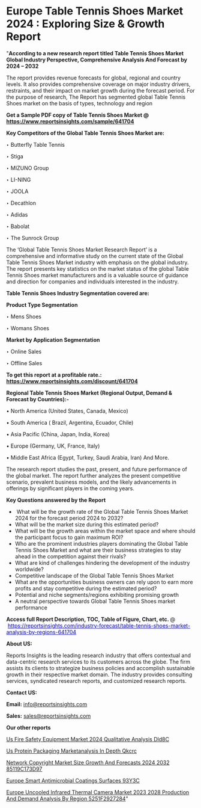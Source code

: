 # Europe Table Tennis Shoes Market 2024 : Exploring Size & Growth Report

"<strong>According to a new research report titled Table Tennis Shoes Market Global Industry Perspective, Comprehensive Analysis And Forecast by 2024 – 2032</strong>

The report provides revenue forecasts for global, regional and country levels. It also provides comprehensive coverage on major industry drivers, restraints, and their impact on market growth during the forecast period. For the purpose of research, The Report has segmented global Table Tennis Shoes market on the basis of types, technology and region

<strong>Get a Sample PDF copy of Table Tennis Shoes Market </strong><strong>@<a href=https://www.reportsinsights.com/sample/641704 style=color:#0000ff;> https://www.reportsinsights.com/sample/641704</a></strong></font>

<strong>Key Competitors of the Global Table Tennis Shoes Market are:</strong>

‣ Butterfly Table Tennis

‣ Stiga

‣ MIZUNO Group

‣ LI-NING

‣ JOOLA

‣ Decathlon

‣ Adidas

‣ Babolat

‣ The Sunrock Group

The ‘Global Table Tennis Shoes Market Research Report’ is a comprehensive and informative study on the current state of the Global Table Tennis Shoes Market industry with emphasis on the global industry. The report presents key statistics on the market status of the global Table Tennis Shoes market manufacturers and is a valuable source of guidance and direction for companies and individuals interested in the industry.

<strong>Table Tennis Shoes Industry Segmentation covered are:</strong>

<strong>Product Type Segmentation</strong>

‣ Mens Shoes

‣ Womans Shoes

<strong>Market by Application Segmentation</strong>

‣ Online Sales

‣ Offline Sales

<strong>To get this report at a profitable rate.: <a href=https://www.reportsinsights.com/discount/641704 style=color:#0000ff;>https://www.reportsinsights.com/discount/641704</a></strong></font>

<strong>Regional Table Tennis Shoes Market (Regional Output, Demand &amp; Forecast by Countries):-</strong>

• North America (United States, Canada, Mexico)

• South America ( Brazil, Argentina, Ecuador, Chile)

• Asia Pacific (China, Japan, India, Korea)

• Europe (Germany, UK, France, Italy)

• Middle East Africa (Egypt, Turkey, Saudi Arabia, Iran) And More.

The research report studies the past, present, and future performance of the global market. The report further analyzes the present competitive scenario, prevalent business models, and the likely advancements in offerings by significant players in the coming years.

<strong>Key Questions answered by the Report</strong>
<ul>
  <li> What will be the growth rate of the Global Table Tennis Shoes Market 2024 for the forecast period 2024 to 2032?</li>
  <li>What will be the market size during this estimated period?</li>
  <li>What will be the growth areas within the market space and where should the participant focus to gain maximum ROI?</li>
  <li>Who are the prominent industries players dominating the Global Table Tennis Shoes Market and what are their business strategies to stay ahead in the competition against their rivals?</li>
  <li>What are kind of challenges hindering the development of the industry worldwide?</li>
  <li>Competitive landscape of the Global Table Tennis Shoes Market</li>
  <li>What are the opportunities business owners can rely upon to earn more profits and stay competitive during the estimated period?</li>
  <li>Potential and niche segments/regions exhibiting promising growth</li>
  <li>A neutral perspective towards Global Table Tennis Shoes market performance</li>
</ul>
<strong>Access full Report Description, TOC, Table of Figure, Chart, etc. </strong>@  <a href=https://reportsinsights.com/industry-forecast/table-tennis-shoes-market-analysis-by-regions-641704 style=color:#0000ff;>https://reportsinsights.com/industry-forecast/table-tennis-shoes-market-analysis-by-regions-641704</a></font>

<strong><strong>About US</strong>:</strong>

Reports Insights is the leading research industry that offers contextual and data-centric research services to its customers across the globe. The firm assists its clients to strategize business policies and accomplish sustainable growth in their respective market domain. The industry provides consulting services, syndicated research reports, and customized research reports.

<strong>Contact US:</strong>

<p class=""""><b>Email:</b> <a href=mailto:info@reportsinsights.com>info@reportsinsights.com</a></p>
<p class=""""><b>Sales:</b> <a href=mailto:sales@reportsinsights.com>sales@reportsinsights.com</a></p>

<strong>Our other reports</strong>

<a href=https://www.linkedin.com/pulse/us-fire-safety-equipment-market-2024-qualitative-analysis-dld8c/>Us Fire Safety Equipment Market 2024 Qualitative Analysis Dld8C</a>

<a href=https://www.linkedin.com/pulse/us-protein-packaging-marketanalysis-in-depth-qkcrc/>Us Protein Packaging Marketanalysis In Depth Qkcrc</a>

<a href=https://medium.com/@aneetapatil1234/network-copyright-market-size-growth-and-forecasts-2024-2032-85119c173d97>Network Copyright Market Size Growth And Forecasts 2024 2032 85119C173D97</a>

<a href=https://www.linkedin.com/pulse/europe-smart-antimicrobial-coatings-surfaces-93y3c/>Europe Smart Antimicrobial Coatings Surfaces 93Y3C</a>

<a href=https://medium.com/@achalwankhede15/europe-uncooled-infrared-thermal-camera-market-2023-2028-production-and-demand-analysis-by-region-5251f2927284>Europe Uncooled Infrared Thermal Camera Market 2023 2028 Production And Demand Analysis By Region 5251F2927284</a>"
